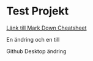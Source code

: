 # Test Projekt

[Länk till Mark Down Cheatsheet](https://github.com/adam-p/markdown-here/wiki/Markdown-Cheatsheet)

En ändring och en till

Github Desktop ändring